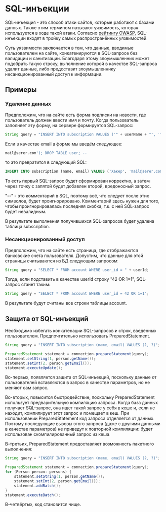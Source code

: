 # SQL-инъекции
SQL-инъекция - это способ атаки сайтов, которые работают с базами данных.
Также этим термином называют уязвимость, которая используется в ходе такой атаки.
Согласно [рейтингу OWASP](https://owasp.org/www-project-top-ten/), SQL-инъекции входят в тройку самых распространённых уязвимостей.

Суть уязвимости заключается в том, что данные, вводимые пользователем на сайте, конкатенируются в SQL-запросе без валидации и санитизации.
Благодаря этому злоумышленник может подобрать такую строку, выполнение которой в качестве SQL-запроса удалит данные, 
либо предоставит злоумышленнику несанкционированный доступ к информации.      

## Примеры
### Удаление данных
Предположим, что на сайте есть форма подписки на новости, где пользователь должен ввести имя и почту. 
Когда пользователь заполняет эту форму, на сервере формируется SQL-запрос: 
```java
String query = "INSERT INTO subscription VALUES ('" + userName + "', '" + email + "')"
```

Если в качестве email в форме мы введём следующее:
```sql
mail@serer.com'); DROP TABLE user; --
```
то это превратится в следующий SQL:
```sql
INSERT INTO subscription (name, email) VALUES ('Хакер', 'mail@serer.com'); DROP TABLE subscription; --')
```
То есть первый SQL-запрос будет сформирован корректно, а затем через точку с запятой будет добавлен второй, вредоносный запрос.

"--" - это комментарий в SQL, поэтому всё, что следует после этих символов, будет проигнорировано. 
Комментарий здесь нужен для того, чтобы проигнорировалась последняя скобка, т.к. с ней SQL-запрос будет невалидным.  

В результате выполнения получившихся SQL-запросов будет удалена таблица subscription.

### Несанкционированный доступ
Предположим, что на сайте есть страница, где отображаются банковские счета пользователя.
Допустим, что данные для этой страницы считываются из БД следующим запросом:
```java
String query = "SELECT * FROM account WHERE user_id = " + userId;
```
Тогда, если подставить в качестве userId строку "42 OR 1=1", SQL-запрос станет таким:  
```java
String query = "SELECT * FROM account WHERE user_id = 42 OR 1=1";
```
В результате будут считаны все строки таблицы account. 

## Защита от SQL-инъекций
Необходимо избегать конкатенации SQL-запросов и строк, введённых пользователем.
Предпочтительно использовать PreparedStatement.

```java
String query = "INSERT INTO subscription (name, email) VALUES (?, ?)";

PreparedStatement statement = connection.prepareStatement(query);
statement.setString(1, person.getName());
statement.setInt(2, person.getEmail());
statement.executeUpdate();
```

Во-первых, появляется защита от SQL-инъекций, поскольку данные от пользователей вставляются в запрос в качестве параметров, но не меняют сам запрос.    

Во-вторых, повысится быстродействие, поскольку PreparedStatement использует предварительную компиляцию запроса. 
Когда база данных получает SQL-запрос, она ищет такой запрос у себя в кеше и, если не находит, компилирует этот запрос и помещает в кеш.
При использовании PreparedStatement код запроса отделяется от данных. 
Поэтому последующие вызовы этого запроса (даже с другими данными в качестве параметров) не приведут к повторной компиляции: 
будет использован скомпилированный запрос из кеша.

В-третьих, PreparedStatement предоставляет возможность пакетного выполнения:
```java
String query = "INSERT INTO subscription (name, email) VALUES (?, ?)";

PreparedStatement statement = connection.prepareStatement(query);
for (Person person: persons) {
    statement.setString(1, person.getName());
    statement.setInt(2, person.getEmail());
    statement.addBatch();
}
statement.executeBatch();
```

В-четвёртых, код становится чище.
